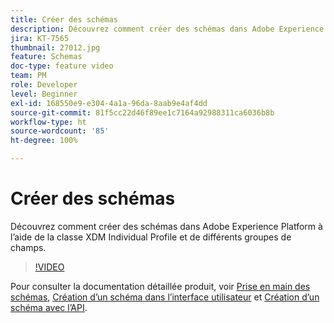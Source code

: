 ```yaml
---
title: Créer des schémas
description: Découvrez comment créer des schémas dans Adobe Experience Platform à l’aide de la classe XDM Individual Profile et de différents groupes de champs.
jira: KT-7565
thumbnail: 27012.jpg
feature: Schemas
doc-type: feature video
team: PM
role: Developer
level: Beginner
exl-id: 168550e9-e304-4a1a-96da-8aab9e4af4dd
source-git-commit: 81f5cc22d46f89ee1c7164a92988311ca6036b8b
workflow-type: ht
source-wordcount: '85'
ht-degree: 100%

---
```


# Créer des schémas

Découvrez comment créer des schémas dans Adobe Experience Platform à l’aide de la classe XDM Individual Profile et de différents groupes de champs.

>[!VIDEO](https://video.tv.adobe.com/v/27012?quality=12&learn=on)

Pour consulter la documentation détaillée produit, voir [Prise en main des schémas](https://experienceleague.adobe.com/docs/journey-optimizer/using/data-management/get-started-schemas.html?lang=fr), [Création d’un schéma dans l’interface utilisateur](https://experienceleague.adobe.com/docs/experience-platform/xdm/tutorials/create-schema-ui.html?lang=fr) et [Création d’un schéma avec l’API](https://experienceleague.adobe.com/docs/experience-platform/xdm/tutorials/create-schema-api.html?lang=fr).
